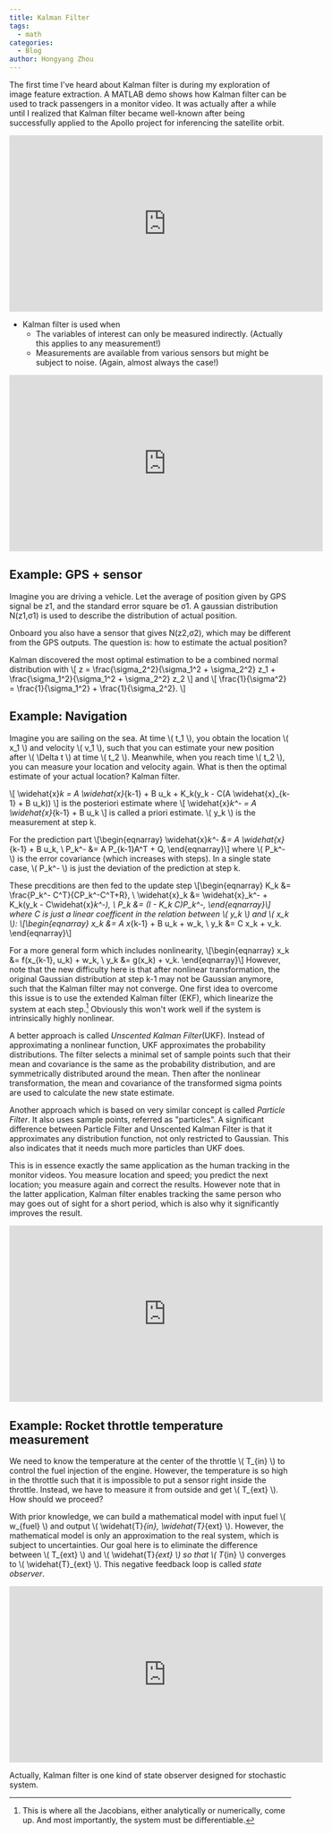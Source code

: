 ```yaml
---
title: Kalman Filter
tags:
  - math
categories:
  - Blog
author: Hongyang Zhou
---
```


The first time I've heard about Kalman filter is during my exploration of image feature extraction.
A MATLAB demo shows how Kalman filter can be used to track passengers in a monitor video.
It was actually after a while until I realized that Kalman filter became well-known after being successfully applied to the Apollo project for inferencing the satellite orbit.

<iframe width="560" height="315" src="https://www.youtube.com/embed/mwn8xhgNpFY" title="YouTube video player" frameborder="0" allow="accelerometer; autoplay; clipboard-write; encrypted-media; gyroscope; picture-in-picture" allowfullscreen></iframe>

* Kalman filter is used when
  * The variables of interest can only be measured indirectly. (Actually this applies to any measurement!)
  * Measurements are available from various sensors but might be subject to noise. (Again, almost always the case!)

<iframe width="560" height="315" src="https://www.youtube.com/embed/1dMdbKgJBOY" title="YouTube video player" frameborder="0" allow="accelerometer; autoplay; clipboard-write; encrypted-media; gyroscope; picture-in-picture" allowfullscreen></iframe>

## Example: GPS + sensor

Imagine you are driving a vehicle.
Let the average of position given by GPS signal be z1, and the standard error square be σ1.
A gaussian distribution N(z1,σ1) is used to describe the distribution of actual position.

Onboard you also have a sensor that gives N(z2,σ2), which may be different from the GPS outputs. The question is: how to estimate the actual position?

Kalman discovered the most optimal estimation to be a combined normal distribution with
\\[
z = \frac{\sigma_2^2}{\sigma_1^2 + \sigma_2^2} z_1 + \frac{\sigma_1^2}{\sigma_1^2 + \sigma_2^2} z_2
\\]
and
\\[
\frac{1}{\sigma^2} = \frac{1}{\sigma_1^2} + \frac{1}{\sigma_2^2}.
\\]

## Example: Navigation

Imagine you are sailing on the sea. At time \\( t_1 \\), you obtain the location \\( x_1 \\) and velocity \\( v_1 \\), such that you can estimate your new position after \\( \Delta t \\) at time \\( t_2 \\). Meanwhile, when you reach time \\( t_2 \\), you can measure your location and velocity again. What is then the optimal estimate of your actual location? Kalman filter.

\\[
\widehat{x}_k = A \widehat{x}_{k-1} + B u_k + K_k(y_k - C(A \widehat{x}_{k-1} + B u_k)) 
\\]
is the posteriori estimate where
\\[
\widehat{x}_k^- = A \widehat{x}_{k-1} + B u_k
\\]
is called a priori estimate. \\( y_k \\) is the measurement at step k.

For the prediction part
\\[\begin{eqnarray} 
\widehat{x}_k^- &= A \widehat{x}_{k-1} + B u_k, \\
P_k^- &= A P_{k-1}A^T + Q,
\end{eqnarray}\\]
where \\( P_k^- \\) is the error covariance (which increases with steps). In a single state case, \\( P_k^- \\) is just the deviation of the prediction at step k.

These precditions are then fed to the update step
\\[\begin{eqnarray} 
K_k &= \frac{P_k^- C^T}{CP_k^-C^T+R}, \\
\widehat{x}_k &= \widehat{x}_k^- + K_k(y_k - C\widehat{x}_k^-), \\
P_k &= (I - K_k C)P_k^-,
\end{eqnarray}\\]
where C is just a linear coefficent in the relation between \\( y_k \\) and \\( x_k \\):
\\[\begin{eqnarray}
x_k &= A x_{k-1} + B u_k + w_k, \\
y_k &= C x_k + v_k.
\end{eqnarray}\\]

For a more general form which includes nonlinearity,
\\[\begin{eqnarray}
x_k &= f(x_{k-1}, u_k) + w_k, \\
y_k &= g(x_k) + v_k.
\end{eqnarray}\\]
However, note that the new difficulty here is that after nonlinear transformation, the original Gaussian distribution at step k-1 may not be Gaussian anymore, such that the Kalman filter may not converge. One first idea to overcome this issue is to use the extended Kalman filter (EKF), which linearize the system at each step.[^1] Obviously this won't work well if the system is intrinsically highly nonlinear.

[^1]: This is where all the Jacobians, either analytically or numerically, come up. And most importantly, the system must be differentiable.

A better approach is called _Unscented Kalman Filter_(UKF). Instead of approximating a nonlinear function, UKF approximates the probability distributions. The filter selects a minimal set of sample points such that their mean and covariance is the same as the probability distribution, and are symmetrically distributed around the mean. Then after the nonlinear transformation, the mean and covariance of the transformed sigma points are used to calculate the new state estimate.

Another approach which is based on very similar concept is called _Particle Filter_. It also uses sample points, referred as "particles". A significant difference between Particle Filter and Unscented Kalman Filter is that it approximates any distribution function, not only restricted to Gaussian. This also indicates that it needs much more particles than UKF does.

This is in essence exactly the same application as the human tracking in the monitor videos. You measure location and speed; you predict the next location; you measure again and correct the results. However note that in the latter application, Kalman filter enables tracking the same person who may goes out of sight for a short period, which is also why it significantly improves the result.

<iframe width="560" height="315" src="https://www.youtube.com/embed/ul3u2yLPwU0" title="YouTube video player" frameborder="0" allow="accelerometer; autoplay; clipboard-write; encrypted-media; gyroscope; picture-in-picture" allowfullscreen></iframe>

## Example: Rocket throttle temperature measurement

We need to know the temperature at the center of the throttle \\( T_{in} \\) to control the fuel injection of the engine. However, the temperature is so high in the throttle such that it is impossible to put a sensor right inside the throttle. Instead, we have to measure it from outside and get \\( T_{ext} \\). How should we proceed?

With prior knowledge, we can build a mathematical model with input fuel \\( w_{fuel} \\) and output \\( \widehat{T}_{in}, \widehat{T}_{ext} \\). However, the mathematical model is only an approximation to the real system, which is subject to uncertainties. Our goal here is to eliminate the difference between \\( T_{ext} \\) and \\( \widehat{T}_{ext} \\) so that \\( T_{in} \\) converges to \\( \widehat{T}_{ext} \\). This negative feedback loop is called _state observer_.

<iframe width="560" height="315" src="https://www.youtube.com/embed/4OerJmPpkRg" title="YouTube video player" frameborder="0" allow="accelerometer; autoplay; clipboard-write; encrypted-media; gyroscope; picture-in-picture" allowfullscreen></iframe>

Actually, Kalman filter is one kind of state observer designed for stochastic system.
